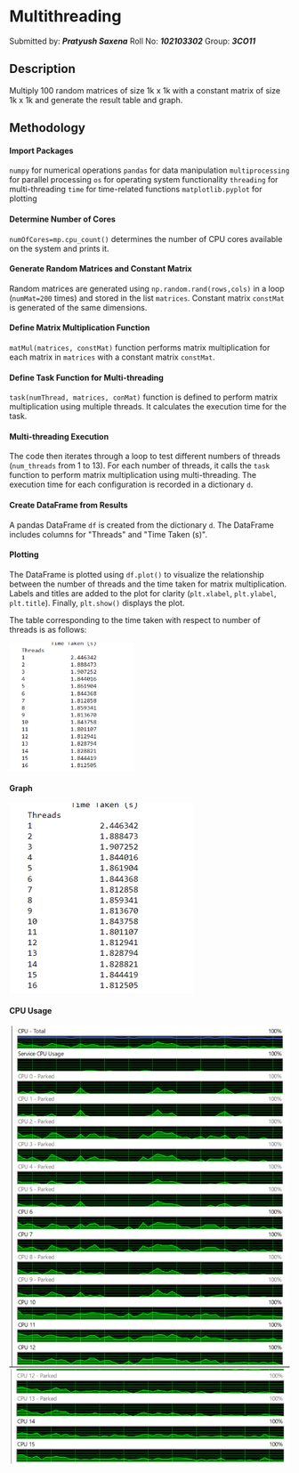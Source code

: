 # Multithreading
Submitted by: ***Pratyush Saxena*** 
Roll No: ***102103302***
Group: ***3CO11***
## Description
Multiply 100 random matrices of size 1k x 1k with a constant matrix of size 1k x 1k and generate the result table and graph. 
## Methodology
#### Import Packages
`numpy` for numerical operations 
`pandas` for data manipulation
`multiprocessing` for parallel processing
`os` for operating system functionality
`threading` for multi-threading
`time` for time-related functions
`matplotlib.pyplot` for plotting

#### Determine Number of Cores
 `numOfCores=mp.cpu_count()` determines the number of CPU cores available on the system and prints it.

#### Generate Random Matrices and Constant Matrix
Random matrices are generated using `np.random.rand(rows,cols)` in a loop (`numMat=200` times) and stored in the list `matrices`. Constant matrix `constMat` is generated of the same dimensions.

#### Define Matrix Multiplication Function
`matMul(matrices, constMat)` function performs matrix multiplication for each matrix in `matrices` with a constant matrix `constMat`.

#### Define Task Function for Multi-threading
`task(numThread, matrices, conMat)` function is defined to perform matrix multiplication using multiple threads. It calculates the execution time for the task.

#### Multi-threading Execution
The code then iterates through a loop to test different numbers of threads (`num_threads` from 1 to 13). For each number of threads, it calls the `task` function to perform matrix multiplication using multi-threading. The execution time for each configuration is recorded in a dictionary `d`.

#### Create DataFrame from Results
A pandas DataFrame `df` is created from the dictionary `d`. The DataFrame includes columns for "Threads" and "Time Taken (s)".

#### Plotting
The DataFrame is plotted using `df.plot()` to visualize the relationship between the number of threads and the time taken for matrix multiplication. Labels and titles are added to the plot for clarity (`plt.xlabel`, `plt.ylabel`, `plt.title`). Finally, `plt.show()` displays the plot.

The table corresponding to the time taken with respect to number of threads is as follows:

<img width="224" alt="Thread Time" src="https://github.com/PratyushSaxena7/Multithreading/blob/main/Thread%20time.png">

#### Graph
![Graph](https://github.com/PratyushSaxena7/Multithreading/blob/main/Thread%20time.png)

#### CPU Usage
![CPU](https://github.com/PratyushSaxena7/Multithreading/blob/main/cores.png)
![CPU](https://github.com/PratyushSaxena7/Multithreading/blob/main/cores_2.png)



